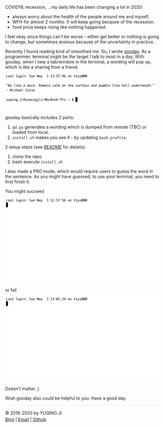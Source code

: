 COVID19, recession, ...my daily life has been changing a lot in 2020:
- always worry about the health of the people around me and myself.
- WFH for almost 2 months. It will keep going because of the recession. 
- food price keeps rising like nothing happened. 

I feel okay since things can't be worse - either get better or nothing is going to change, but sometimes anxious because of the uncertainty in practice.

Recently I found reading kind of smoothed me. So, I wrote [gooday](https://github.com/vjyq/gooday). 
As a programmer, terminal might be the target I talk to most in a day. 
With gooday, when I new a tab/window in the terminal, a wording will pop up, 
which is like a sharing from a friend.

![basic](demo/basic.gif)

gooday basically includes 2 parts:
1. `gd.py` generates a wording which is dumped from remote (TBC) or loaded from local. 
2. `install.sh` makes you see it - by updating `bash_profile`.

2 setup steps (see [README](https://github.com/vjyq/gooday) for details):
1. clone the repo
2. bash execute `install.sh`

I also made a PRO mode, which would require users to guess the word in the sentence. 
As you might have guessed, to use your terminal, you need to first finish it. 

You might succeed

![pro-succeeded](./demo/pro/success.gif)

or fail

![pro-failed](./demo/pro/failure.gif)

Doesn't matter ;)

Wish gooday also could be helpful to you. Have a good day.

<div style="border-top:1px solid #e1e4e8;padding-top:16px"></div>
<div>© 2018-2020 by YUQING JI</div>
<div style="padding-top:0.3em"><a href="https://vjyq.github.io/vjyq.github.io/en/">Blog</a> | <a href="mailto:yuqing.ji@outlook.com">Email</a> | <a href="https://github.com/vjyq">Github</a></div>